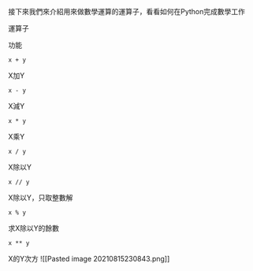 接下來我們來介紹用來做數學運算的運算子，看看如何在Python完成數學工作

運算子

功能

`x + y`

X加Y

`x - y`

X減Y

`x * y`

X乘Y

`x / y`

X除以Y

`x // y`

X除以Y，只取整數解

`x % y`

求X除以Y的餘數

`x ** y`

X的Y次方
![[Pasted image 20210815230843.png]]
